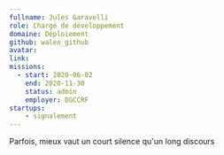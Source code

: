 ```yaml
---
fullname: Jules Garavelli
role: Chargé de développement
domaine: Déploiement
github: walen_github 
avatar: 
link: 
missions: 
  - start: 2020-06-02
    end: 2020-11-30 
    status: admin
    employer: DGCCRF
startups: 
    - signalement  
---
```


Parfois, mieux vaut un court silence qu'un long discours 
